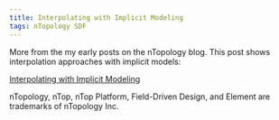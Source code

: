 ```yaml
---
title: Interpolating with Implicit Modeling
tags: nTopology SDF
---
```

More from the my early posts on the nTopology blog.  This post shows interpolation approaches with implicit models:

[Interpolating with Implicit Modeling](https://ntopology.com/blog/interpolating-with-implicit-modeling/)

<div class="article__license">nTopology, nTop, nTop Platform, Field-Driven Design, and Element are trademarks of nTopology Inc.</div>